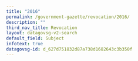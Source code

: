 ```yaml
---
title: "2016"
permalink: /government-gazette/revocation/2016/
description: ""
third_nav_title: Revocation
layout: datagovsg-v2-search
default_field: Subject
infotext: true
datagovsg-id: d_627d751832d87a738d1682643c3b350f
---
```

